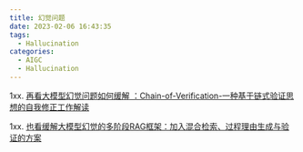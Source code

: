 ```yaml
---
title: 幻觉问题
date: 2023-02-06 16:43:35
tags:
  - Hallucination 
categories: 
  - AIGC
  - Hallucination  
---
```


<p></p>
<!-- more -->


1xx. [再看大模型幻觉问题如何缓解 ：Chain-of-Verification-一种基于链式验证思想的自我修正工作解读 ](https://mp.weixin.qq.com/s?__biz=MzAxMjc3MjkyMg==&mid=2648403998&idx=1&sn=400cc902434bc04df508a55e192d2455)

1xx. [也看缓解大模型幻觉的多阶段RAG框架：加入混合检索、过程理由生成与验证的方案 ](https://mp.weixin.qq.com/s?__biz=MzAxMjc3MjkyMg==&mid=2648405983&idx=2&sn=95dc9c7a12bed99b63c775d4b90519d8)